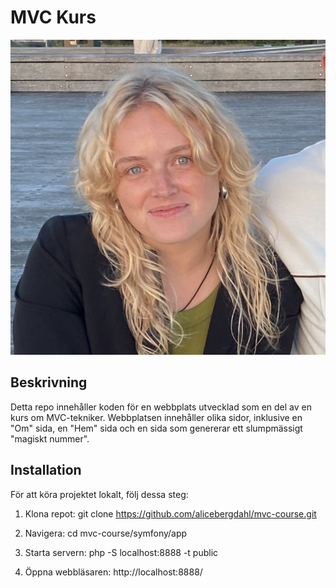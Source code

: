 # MVC Kurs

![Projektets logotyp](alice.png)

## Beskrivning

Detta repo innehåller koden för en webbplats utvecklad som en del av en kurs om MVC-tekniker. Webbplatsen innehåller olika sidor, inklusive en "Om" sida, en "Hem" sida och en sida som genererar ett slumpmässigt "magiskt nummer".

## Installation

För att köra projektet lokalt, följ dessa steg:

1. Klona repot: git clone https://github.com/alicebergdahl/mvc-course.git

2. Navigera: cd mvc-course/symfony/app

3. Starta servern: php -S localhost:8888 -t public

4. Öppna webbläsaren: http://localhost:8888/